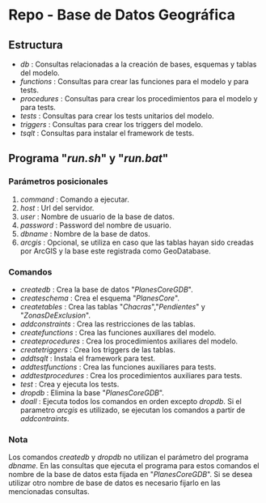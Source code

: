 # Repo - Base de Datos Geográfica

## Estructura

* _db_ : Consultas relacionadas a la creación de bases, esquemas y tablas del modelo.
* _functions_ : Consultas para crear las funciones para el modelo y para tests.
* _procedures_ : Consultas para crear los procedimientos para el modelo y para tests.
* _tests_ : Consultas para crear los tests unitarios del modelo.
* _triggers_ : Consultas para crear los triggers del modelo.
* _tsqlt_ : Consultas para instalar el framework de tests.

## Programa "*run.sh*" y "*run.bat*"

### Parámetros posicionales

1. _command_ : Comando a ejecutar.
2. _host_ : Url del servidor.
3. _user_ : Nombre de usuario de la base de datos.
4. _password_ : Password del nombre de usuario.
5. _dbname_ : Nombre de la base de datos.
6. _arcgis_ : Opcional, se utiliza en caso que las tablas hayan sido creadas por ArcGIS y la base este registrada como GeoDatabase.

### Comandos

* _createdb_ : Crea la base de datos "_PlanesCoreGDB_".
* _createschema_ : Crea el esquema "_PlanesCore_".
* _createtables_ : Crea las tablas "_Chacras_","_Pendientes_" y "_ZonasDeExclusion_".
* _addconstraints_ : Crea las restricciones de las tablas.
* _createfunctions_ : Crea las funciones auxiliares del modelo.
* _createprocedures_ : Crea los procedimientos axiliares del modelo.
* _createtriggers_ : Crea los triggers de las tablas.
* _addtsqlt_ : Instala el framework para test.
* _addtestfunctions_ : Crea las funciones auxiliares para tests.
* _addtestprocedures_ : Crea los procedimientos auxiliares para tests.
* _test_ : Crea y ejecuta los tests.
* _dropdb_ : Elimina la base "_PlanesCoreGDB_".
* _doall_ : Ejecuta todos los comandos en orden excepto _dropdb_. Si el parametro _arcgis_ es utilizado, se ejecutan los comandos a partir de _addcontraints_.

### Nota

Los comandos _createdb_ y _dropdb_ no utilizan el parámetro del programa _dbname_. En las consultas que ejecuta el programa para estos comandos el nombre de la base de datos esta fijada en "_PlanesCoreGDB_". Si se desea utilizar otro nombre de base de datos es necesario fijarlo en las mencionadas consultas.
